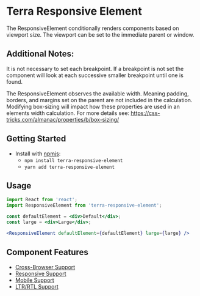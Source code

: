 # Terra Responsive Element

The ResponsiveElement conditionally renders components based on viewport size.
The viewport can be set to the immediate parent or window.

## Additional Notes:

It is not necessary to set each breakpoint. If a breakpoint is not set the component will look at each successive smaller breakpoint until one is found.

The ResponsiveElement observes the available width. Meaning padding, borders, and margins set on the parent are not included in the calculation. Modifying box-sizing will impact how these properties are used in an elements width calculation. For more details see: https://css-tricks.com/almanac/properties/b/box-sizing/

## Getting Started

- Install with [npmjs](https://www.npmjs.com):
  - `npm install terra-responsive-element`
  - `yarn add terra-responsive-element`

## Usage

```jsx
import React from 'react';
import ResponsiveElement from 'terra-responsive-element';

const defaultElement = <div>Default</div>;
const large = <div>Large</div>;

<ResponsiveElement defaultElement={defaultElement} large={large} />
```

## Component Features
* [Cross-Browser Support](https://github.com/cerner/terra-core/wiki/Component-Features#cross-browser-support)
* [Responsive Support](https://github.com/cerner/terra-core/wiki/Component-Features#responsive-support)
* [Mobile Support](https://github.com/cerner/terra-core/wiki/Component-Features#mobile-support)
* [LTR/RTL Support](https://github.com/cerner/terra-core/wiki/Component-Features#ltr--rtl-support)
